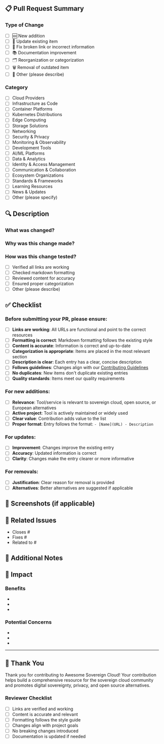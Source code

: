## 📋 Pull Request Summary

<!-- Provide a brief summary of your changes -->

### Type of Change
- [ ] 🆕 New addition
- [ ] 🔄 Update existing item
- [ ] 🐛 Fix broken link or incorrect information
- [ ] 📚 Documentation improvement
- [ ] 🗂️ Reorganization or categorization
- [ ] 🗑️ Removal of outdated item
- [ ] 🔧 Other (please describe)

### Category
<!-- Which section(s) does this PR affect? -->
- [ ] Cloud Providers
- [ ] Infrastructure as Code
- [ ] Container Platforms
- [ ] Kubernetes Distributions
- [ ] Edge Computing
- [ ] Storage Solutions
- [ ] Networking
- [ ] Security & Privacy
- [ ] Monitoring & Observability
- [ ] Development Tools
- [ ] AI/ML Platforms
- [ ] Data & Analytics
- [ ] Identity & Access Management
- [ ] Communication & Collaboration
- [ ] Ecosystem Organizations
- [ ] Standards & Frameworks
- [ ] Learning Resources
- [ ] News & Updates
- [ ] Other (please specify)

## 🔍 Description

<!-- Provide a detailed description of your changes -->

### What was changed?
<!-- Describe what you added, updated, or removed -->

### Why was this change made?
<!-- Explain the reasoning behind your changes -->

### How was this change tested?
<!-- Describe how you verified your changes work -->
- [ ] Verified all links are working
- [ ] Checked markdown formatting
- [ ] Reviewed content for accuracy
- [ ] Ensured proper categorization
- [ ] Other (please describe)

## ✅ Checklist

### Before submitting your PR, please ensure:

- [ ] **Links are working**: All URLs are functional and point to the correct resources
- [ ] **Formatting is correct**: Markdown formatting follows the existing style
- [ ] **Content is accurate**: Information is correct and up-to-date
- [ ] **Categorization is appropriate**: Items are placed in the most relevant section
- [ ] **Description is clear**: Each entry has a clear, concise description
- [ ] **Follows guidelines**: Changes align with our [Contributing Guidelines](CONTRIBUTING.md)
- [ ] **No duplicates**: New items don't duplicate existing entries
- [ ] **Quality standards**: Items meet our quality requirements

### For new additions:
- [ ] **Relevance**: Tool/service is relevant to sovereign cloud, open source, or European alternatives
- [ ] **Active project**: Tool is actively maintained or widely used
- [ ] **Clear value**: Contribution adds value to the list
- [ ] **Proper format**: Entry follows the format: `- [Name](URL) - Description`

### For updates:
- [ ] **Improvement**: Changes improve the existing entry
- [ ] **Accuracy**: Updated information is correct
- [ ] **Clarity**: Changes make the entry clearer or more informative

### For removals:
- [ ] **Justification**: Clear reason for removal is provided
- [ ] **Alternatives**: Better alternatives are suggested if applicable

## 📸 Screenshots (if applicable)

<!-- If your changes affect the visual presentation, please include screenshots -->

## 🔗 Related Issues

<!-- Link any related issues using "Closes #123" or "Fixes #456" -->

- Closes #
- Fixes #
- Related to #

## 📝 Additional Notes

<!-- Any additional information, context, or notes for reviewers -->

## 🎯 Impact

<!-- Describe the impact of your changes on the awesome-sovereign list -->

### Benefits
- 
- 
- 

### Potential Concerns
- 
- 
- 

---

## 🙏 Thank You

Thank you for contributing to Awesome Sovereign Cloud! Your contribution helps build a comprehensive resource for the sovereign cloud community and promotes digital sovereignty, privacy, and open source alternatives.

### Reviewer Checklist
- [ ] Links are verified and working
- [ ] Content is accurate and relevant
- [ ] Formatting follows the style guide
- [ ] Changes align with project goals
- [ ] No breaking changes introduced
- [ ] Documentation is updated if needed
